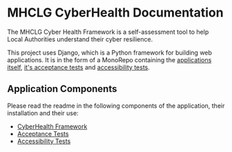 # MHCLG CyberHealth Documentation

The MHCLG Cyber Health Framework is a self-assessment tool to help Local Authorities understand their cyber resilience. 

This project uses Django, which is a Python framework for building web applications. It is in the form of a MonoRepo containing the [applications itself](CyberHealth/README.md), [it's acceptance tests](acceptance/README.md) and [accessibility tests](accessibility/README.md). 

## Application Components

Please read the readme in the following components of the application, their installation and their use:

* [CyberHealth Framework](CyberHealth/README.md)
* [Acceptance Tests](acceptance/README.md)
* [Accessibility Tests](accessibility/README.md)
